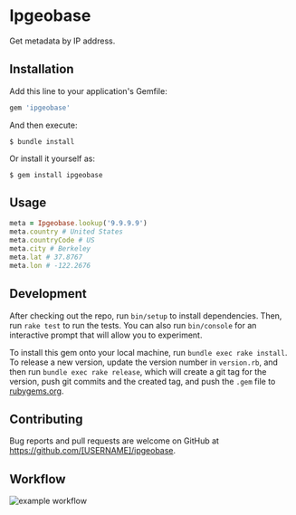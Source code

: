 # Ipgeobase

Get metadata by IP address. 

## Installation

Add this line to your application's Gemfile:

```ruby
gem 'ipgeobase'
```

And then execute:

    $ bundle install

Or install it yourself as:

    $ gem install ipgeobase

## Usage

```ruby
meta = Ipgeobase.lookup('9.9.9.9')
meta.country # United States
meta.countryCode # US
meta.city # Berkeley
meta.lat # 37.8767
meta.lon # -122.2676
```

## Development

After checking out the repo, run `bin/setup` to install dependencies. Then, run `rake test` to run the tests. You can also run `bin/console` for an interactive prompt that will allow you to experiment.

To install this gem onto your local machine, run `bundle exec rake install`. To release a new version, update the version number in `version.rb`, and then run `bundle exec rake release`, which will create a git tag for the version, push git commits and the created tag, and push the `.gem` file to [rubygems.org](https://rubygems.org).

## Contributing

Bug reports and pull requests are welcome on GitHub at https://github.com/[USERNAME]/ipgeobase.

## Workflow
![example workflow](https://github.com/marselgabdulov/ipgeobase/github/workflows/main.yml/badge.svg)
